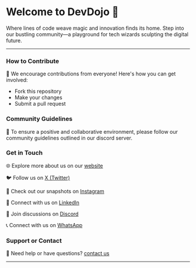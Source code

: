# Welcome to DevDojo 🚀

Where lines of code weave magic and innovation finds its home. Step into our bustling community—a playground for tech wizards sculpting the digital future.

---

### How to Contribute

🚀 We encourage contributions from everyone! Here's how you can get involved:

- Fork this repository
- Make your changes
- Submit a pull request

### Community Guidelines

📜 To ensure a positive and collaborative environment, please follow our community guidelines outlined in our discord server.

### Get in Touch

🌐 Explore more about us on our [website](https://devdojo.website/)

🐦 Follow us on [X (Twitter)](https://x.com/DevDojo_)

📸 Check out our snapshots on [Instagram](https://instagram.com/devdojotnaf/)

🔗 Connect with us on [LinkedIn](https://linkedin.com/company/dev-dojo/)

🚀 Join discussions on [Discord](https://discord.gg/zhcGYBmdff)

📞 Connect with us on [WhatsApp](https://chat.whatsapp.com/IbclcFQUMvkAYG0srM4K8q)

### Support or Contact

💬 Need help or have questions? [contact us](mailto:devdojo.website+support@gmail.com)

---
